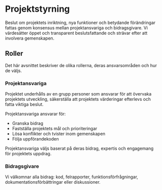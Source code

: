 <!--
SPDX-FileCopyrightText: 2025 The Open Source Project Template Authors

SPDX-License-Identifier: CC0-1.0
-->

# Projektstyrning

Beslut om projektets inriktning, nya funktioner och betydande förändringar fattas genom konsensus mellan projektansvariga och bidragsgivare.
Vi värdesätter öppet och transparent beslutsfattande och strävar efter att involvera gemenskapen.

## Roller

Det här avsnittet beskriver de olika rollerna, deras ansvarsområden och hur de väljs.

### Projektansvariga

Projektet underhålls av en grupp personer som ansvarar för att övervaka projektets utveckling, säkerställa att projektets värderingar efterlevs och fatta viktiga beslut.

Projektansvariga ansvarar för:

- Granska bidrag
- Fastställa projektets mål och prioriteringar
- Lösa konflikter och tvister inom gemenskapen
- Följa uppförandekoden

Projektansvariga väljs baserat på deras bidrag, expertis och engagemang för projektets uppdrag.  

### Bidragsgivare

Vi välkomnar alla bidrag: kod, felrapporter, funktionsförfrågningar, dokumentationsförbättringar eller diskussioner.
